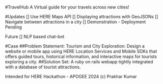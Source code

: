 #TravelHub
A Virtual guide for your travels across new cities!

#Updates
[] Use HERE Maps API
[] Displaying attractions with GeoJSONs
[] Navigate between attractions in a city
[] Demonstration - Deployment Pending

Future
[] NLP based chat-bot

#Case
##Problem Statement:
  Tourism and City Exploration: Design a website or mobile app using HERE Location Services and Mobile SDKs that offers guided tours, historical information, and    interactive maps for tourists exploring a city.
##Solution Set:
  A ruby on rails webapp tightly integrated with a database of tourist attractions.

Intended for HERE Hackathon - APOGEE 2024
(c) Prakhar Kumar
